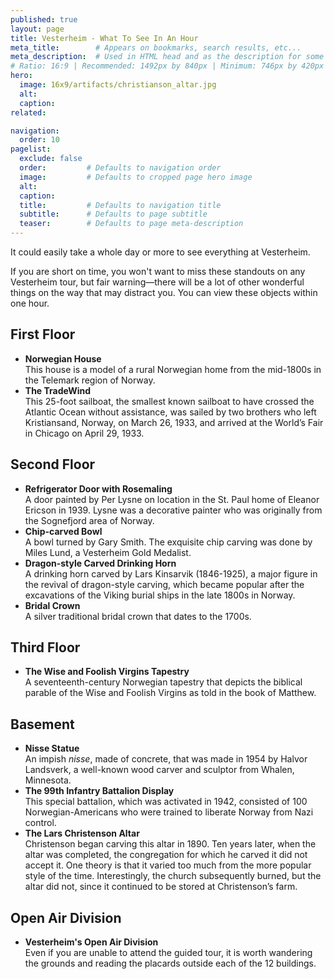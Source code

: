```yaml
---
published: true
layout: page
title: Vesterheim - What To See In An Hour
meta_title:        # Appears on bookmarks, search results, etc...
meta_description:  # Used in HTML head and as the description for some search engines
# Ratio: 16:9 | Recommended: 1492px by 840px | Minimum: 746px by 420px
hero:
  image: 16x9/artifacts/christianson_altar.jpg
  alt:
  caption:
related:

navigation:
  order: 10
pagelist:
  exclude: false
  order:         # Defaults to navigation order  
  image:         # Defaults to cropped page hero image
  alt:
  caption:
  title:         # Defaults to navigation title
  subtitle:      # Defaults to page subtitle
  teaser:        # Defaults to page meta-description  
---
```

It could easily take a whole day or more to see everything at Vesterheim.

If you are short on time, you won't want to miss these standouts on any Vesterheim tour, but fair warning—there will be a lot of other wonderful things on the way that may distract you. You can view these objects within one hour.

First Floor
-----------
- **Norwegian House**<br />
  This house is a model of a rural Norwegian home from the mid-1800s in the Telemark region of Norway.
- **The TradeWind**<br />
  This 25-foot sailboat, the smallest known sailboat to have crossed the Atlantic Ocean without assistance, was sailed by two brothers who left Kristiansand, Norway, on March 26, 1933, and arrived at the World’s Fair in Chicago on April 29, 1933.

Second Floor
------------
- **Refrigerator Door with Rosemaling**<br />
  A door painted by Per Lysne on location in the St. Paul home of Eleanor Ericson in 1939. Lysne was a decorative painter who was originally from the Sognefjord area of Norway.
- **Chip-carved Bowl**<br />
  A bowl turned by Gary Smith. The exquisite chip carving was done by Miles Lund, a Vesterheim Gold Medalist.
- **Dragon-style Carved Drinking Horn**<br />
  A drinking horn carved by Lars Kinsarvik (1846-1925), a major figure in the revival of dragon-style carving, which became popular after the excavations of the Viking burial ships in the late 1800s in Norway.
- **Bridal Crown**<br />
  A silver traditional bridal crown that dates to the 1700s.

Third Floor
-----------
- **The Wise and Foolish Virgins Tapestry**<br />
  A seventeenth-century Norwegian tapestry that depicts the biblical parable of the Wise and Foolish Virgins as told in the book of Matthew.

Basement
--------
- **Nisse Statue**<br />
  An impish *nisse*, made of concrete, that was made in 1954 by Halvor Landsverk, a well-known wood carver and sculptor from Whalen, Minnesota.
- **The 99th Infantry Battalion Display**<br />
  This special battalion, which was activated in 1942, consisted  of 100 Norwegian-Americans who were trained to liberate Norway from Nazi control.
- **The Lars Christenson Altar**<br />
  Christenson began carving this altar in 1890. Ten years later, when the altar was completed, the congregation for which he carved it did not accept it. One theory is that it varied too much from the more popular style of the time. Interestingly, the church subsequently burned, but the altar did not, since it continued to be stored at Christenson’s farm.

Open Air Division
-----------------
- **Vesterheim's Open Air Division**<br />
  Even if you are unable to attend the guided tour, it is worth wandering the grounds and reading the placards outside each of the 12 buildings.